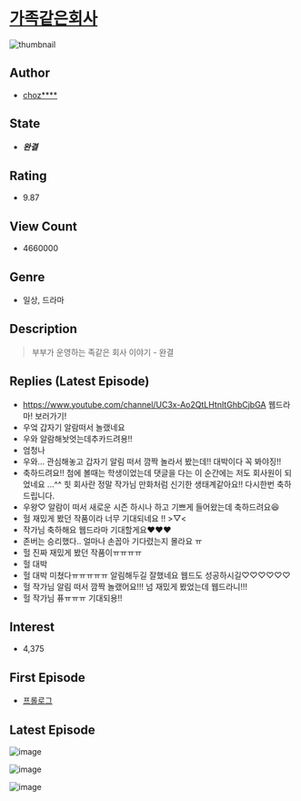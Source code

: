 # [가족같은회사](https://comic.naver.com/bestChallenge/list?titleId=676323)
![thumbnail](https://image-comic.pstatic.net/user_contents_data/challenge_comic/2017/03/07/299754/thumbnail_title_chozmfltm_005941_.jpg)

## Author
- [choz****](https://comic.naver.com/artistTitle?id=299754)

## State
- ***완결***

## Rating
- 9.87

## View Count
- 4660000

## Genre
- 일상, 드라마

## Description
> 부부가 운영하는 족같은 회사 이야기 - 완결

## Replies (Latest Episode)
- https://www.youtube.com/channel/UC3x-Ao2QtLHtnItGhbCjbGA 웹드라마! 보러가기!
- 우엌 갑자기 알람떠서 놀랬네요
- 우와 알람해놧엇는데추카드려용!!
- 엄청나
- 우와... 관심해놓고 갑자기 알림 떠서 깜짝 놀라서 봤는데!! 대박이다 꼭 봐야징!!
- 축하드려요!! 첨에 볼때는 학생이었는데 댓글을 다는 이 순간에는 저도 회사원이 되었네요 ...^^ 힛 회사란 정말 작가님 만화처럼 신기한 생태계같아요!! 다시한번 축하드립니다.
- 우왕♡ 알람이 떠서 새로운 시즌 하시나 하고 기쁘게 들어왔는데 축하드려요😆
- 헐 재밌게 봤던 작품이라 너무 기대되네요 !! >▽<
- 작가님 축하해요 웹드라마 기대할게요♥️♥️♥️
- 존버는 승리했다.. 얼마나 손꼽아 기다렸는지 몰라요 ㅠ
- 헐 진짜 재밌게 봤던 작품이ㅠㅠㅠㅠ
- 헐 대박
- 헐 대박 미쳤다ㅠㅠㅠㅠㅠ 알림해두길 잘했네요 웹드도 성공하시길♡♡♡♡♡♡
- 헐 작가님 알림 떠서 깜짝 놀랬어요!!! 넘 재밌게 봤었는데 웹드라니!!!
- 헐 작가님 퓨ㅠㅠㅠ 기대되용!!

## Interest
- 4,375

## First Episode
- [프롤로그](https://comic.naver.com/bestChallenge/detail?titleId=676323&no=1)

## Latest Episode
![image](https://image-comic.pstatic.net/user_contents_data/challenge_comic/2020/10/14/299754/upload_3846971491119292772.jpeg)

![image](https://image-comic.pstatic.net/user_contents_data/challenge_comic/2020/10/14/299754/upload_7016942695275903288.jpeg)

![image](https://image-comic.pstatic.net/user_contents_data/challenge_comic/2020/10/14/299754/upload_4121183123259078199.jpeg)
